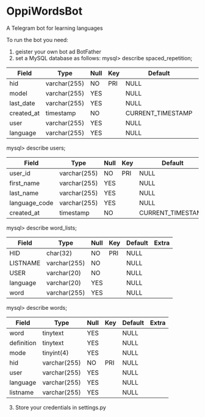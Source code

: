 # OppiWordsBot
A Telegram bot for learning languages

To run the bot you need:
1. geister your own bot ad BotFather
2. set a MySQL database as follows:
mysql> describe spaced_repetition;

| Field      | Type         | Null | Key | Default           | Extra |
|------------|--------------|------|-----|-------------------|-------|
| hid        | varchar(255) | NO   | PRI | NULL              |       |
| model      | varchar(255) | YES  |     | NULL              |       |
| last_date  | varchar(255) | YES  |     | NULL              |       |
| created_at | timestamp    | NO   |     | CURRENT_TIMESTAMP |       |
| user       | varchar(255) | YES  |     | NULL              |       |
| language   | varchar(255) | YES  |     | NULL              |       |


mysql> describe users;

| Field         | Type         | Null | Key | Default           | Extra |
|---------------|--------------|------|-----|-------------------|-------|
| user_id       | varchar(255) | NO   | PRI | NULL              |       |
| first_name    | varchar(255) | YES  |     | NULL              |       |
| last_name     | varchar(255) | YES  |     | NULL              |       |
| language_code | varchar(255) | YES  |     | NULL              |       |
| created_at    | timestamp    | NO   |     | CURRENT_TIMESTAMP |       |



mysql> describe word_lists;

| Field    | Type         | Null | Key | Default | Extra |
|----------|--------------|------|-----|---------|-------|
| HID      | char(32)     | NO   | PRI | NULL    |       |
| LISTNAME | varchar(255) | NO   |     | NULL    |       |
| USER     | varchar(20)  | NO   |     | NULL    |       |
| language | varchar(20)  | YES  |     | NULL    |       |
| word     | varchar(255) | YES  |     | NULL    |       |



mysql> describe words;

| Field      | Type         | Null | Key | Default | Extra |
|------------|--------------|------|-----|---------|-------|
| word       | tinytext     | YES  |     | NULL    |       |
| definition | tinytext     | YES  |     | NULL    |       |
| mode       | tinyint(4)   | YES  |     | NULL    |       |
| hid        | varchar(255) | NO   | PRI | NULL    |       |
| user       | varchar(255) | YES  |     | NULL    |       |
| language   | varchar(255) | YES  |     | NULL    |       |
| listname   | varchar(255) | YES  |     | NULL    |       |

3. Store your credentials in settings.py
